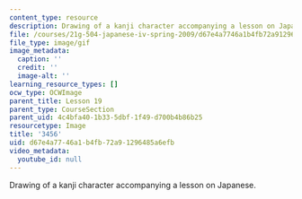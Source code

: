 ```yaml
---
content_type: resource
description: Drawing of a kanji character accompanying a lesson on Japanese.
file: /courses/21g-504-japanese-iv-spring-2009/d67e4a7746a1b4fb72a91296485a6efb_3456.gif
file_type: image/gif
image_metadata:
  caption: ''
  credit: ''
  image-alt: ''
learning_resource_types: []
ocw_type: OCWImage
parent_title: Lesson 19
parent_type: CourseSection
parent_uid: 4c4bfa40-1b33-5dbf-1f49-d700b4b86b25
resourcetype: Image
title: '3456'
uid: d67e4a77-46a1-b4fb-72a9-1296485a6efb
video_metadata:
  youtube_id: null
---
```

Drawing of a kanji character accompanying a lesson on Japanese.

